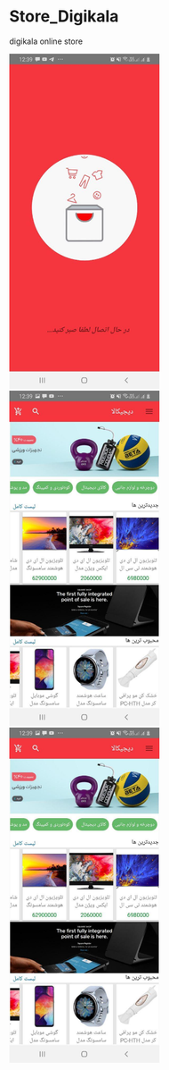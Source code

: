 # Store_Digikala
digikala online store  

<img src="1.jpg" with="600" height="600"> <img src="2.jpg" with="600" height="600"> <img src="2.jpg" with="600" height="600">


